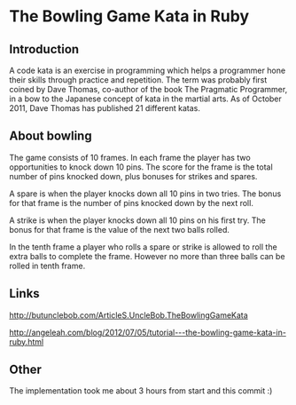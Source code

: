 # The Bowling Game Kata in Ruby

## Introduction

A code kata is an exercise in programming which helps a programmer hone their
skills through practice and repetition. The term was probably first coined by
Dave Thomas, co-author of the book The Pragmatic Programmer, in a bow to the
Japanese concept of kata in the martial arts.
As of October 2011, Dave Thomas has published 21 different katas.

## About bowling

The game consists of 10 frames. In each frame the player has
two opportunities to knock down 10 pins. The score for the frame is the total
number of pins knocked down, plus bonuses for strikes and spares.

A spare is when the player knocks down all 10 pins in two tries. The bonus for
that frame is the number of pins knocked down by the next roll.

A strike is when the player knocks down all 10 pins on his first try. The bonus
for that frame is the value of the next two balls rolled.

In the tenth frame a player who rolls a spare or strike is allowed to roll the extra
balls to complete the frame. However no more than three balls can be rolled in
tenth frame.

## Links

http://butunclebob.com/ArticleS.UncleBob.TheBowlingGameKata

http://angeleah.com/blog/2012/07/05/tutorial---the-bowling-game-kata-in-ruby.html

## Other

The implementation took me about 3 hours from start and this commit :)
